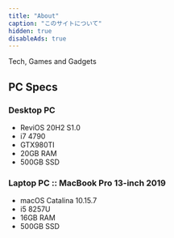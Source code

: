 ```yaml
---
title: "About"
caption: "このサイトについて"
hidden: true
disableAds: true
---
```


Tech, Games and Gadgets

## PC Specs

### Desktop PC

- ReviOS 20H2 S1.0
- i7 4790
- GTX980TI
- 20GB RAM
- 500GB SSD

### Laptop PC :: MacBook Pro 13-inch 2019

- macOS Catalina 10.15.7
- i5 8257U
- 16GB RAM
- 500GB SSD
